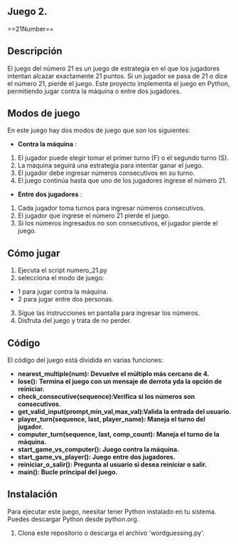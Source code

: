  ## Juego 2.
==21Number==

## Descripción 
El juego del número 21 es un juego de estrategia en el que los jugadores intentan alcazar exactamente 21 puntos. Si un jugador se pasa de 21 o dice el número 21, pierde el juego. Este proyecto implementa el juego en Python, permitiendo jugar contra la máquina o entre dos jugadores.

## Modos de juego
 En este juego hay dos modos de juego que son los siguientes:

- **Contra la máquina** : 
1. El jugador puede elegir tomar el primer turno (F) o el segundo turno (S).
2. La máquina seguirá una estrategia para intentar ganar el juego.
3. El jugador debe ingresar números consecutivos en su turno.
4. El juego continúa hasta que uno de los jugadores ingrese el número 21.

- **Entre dos jugadores** :
1. Cada jugador toma turnos para ingresar números consecutivos.
2. El jugador que ingrese el número 21 pierde el juego.
3. Si los números ingresados no son consecutivos, el jugador pierde el juego.

## Cómo jugar
1. Ejecuta el script numero_21.py
2. selecciona el modo de juego:
  - 1 para jugar contra la máquina.
  - 2 para jugar entre dos personas.
3. Sigue las instrucciones en pantalla para ingresar los números.
4. Disfruta del juego y trata de no perder.

## Código
El código del juego está dividida en varias funciones:
- **nearest_multiple(num): Devuelve el múltiplo más cercano de 4.**
- **lose(): Termina el juego con un mensaje de derrota yda la opción de reiniciar.**
- **check_consecutive(sequence):Verifica si los números son consecutivos.**
- **get_valid_input(prompt,min_val,max_val):Valida la entrada del usuario.**
- **player_turn(sequence, last, player_name): Maneja el turno del jugador.**
-  **computer_turn(sequence, last, comp_count): Maneja el turno de la máquina.**
- **start_game_vs_computer(): Juego contra la máquina.**
- **start_game_vs_player(): Juego entre dos jugadores.**
- **reiniciar_o_salir(): Pregunta al usuario si desea reiniciar o salir.**
- **main(): Bucle principal del juego.**





## Instalación
Para ejecutar este juego, neesitar tener Python instalado en tu sistema. Puedes descargar Python desde python.org.

1. Clona este repositorio o descarga el archivo 'wordguessing.py'.